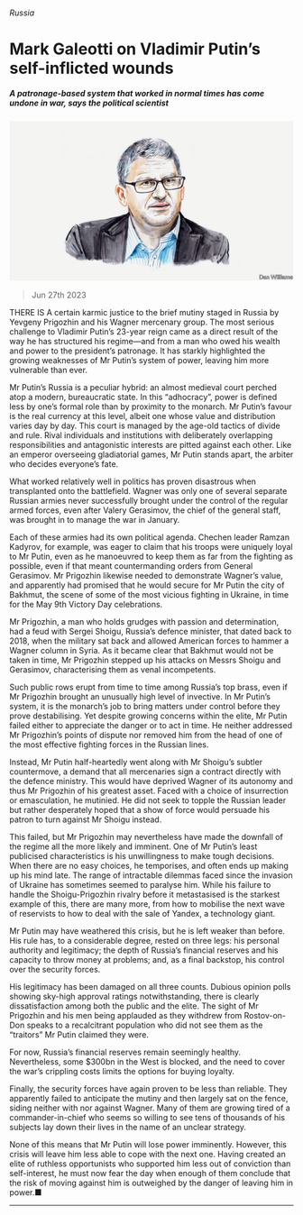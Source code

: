 ###### Russia

# Mark Galeotti on Vladimir Putin’s self-inflicted wounds 

##### A patronage-based system that worked in normal times has come undone in war, says the political scientist 

![image](images/20230701_BID001.jpg) 

> Jun 27th 2023 

THERE IS A certain karmic justice to the brief mutiny staged in Russia by Yevgeny Prigozhin and his Wagner mercenary group. The most serious challenge to Vladimir Putin’s 23-year reign came as a direct result of the way he has structured his regime—and from a man who owed his wealth and power to the president’s patronage. It has starkly highlighted the growing weaknesses of Mr Putin’s system of power, leaving him more vulnerable than ever.

Mr Putin’s Russia is a peculiar hybrid: an almost medieval court perched atop a modern, bureaucratic state. In this “adhocracy”, power is defined less by one’s formal role than by proximity to the monarch. Mr Putin’s favour is the real currency at this level, albeit one whose value and distribution varies day by day. This court is managed by the age-old tactics of divide and rule. Rival individuals and institutions with deliberately overlapping responsibilities and antagonistic interests are pitted against each other. Like an emperor overseeing gladiatorial games, Mr Putin stands apart, the arbiter who decides everyone’s fate.

What worked relatively well in politics has proven disastrous when transplanted onto the battlefield. Wagner was only one of several separate Russian armies never successfully brought under the control of the regular armed forces, even after Valery Gerasimov, the chief of the general staff, was brought in to manage the war in January.

Each of these armies had its own political agenda. Chechen leader Ramzan Kadyrov, for example, was eager to claim that his troops were uniquely loyal to Mr Putin, even as he manoeuvred to keep them as far from the fighting as possible, even if that meant countermanding orders from General Gerasimov. Mr Prigozhin likewise needed to demonstrate Wagner’s value, and apparently had promised that he would secure for Mr Putin the city of Bakhmut, the scene of some of the most vicious fighting in Ukraine, in time for the May 9th Victory Day celebrations.

Mr Prigozhin, a man who holds grudges with passion and determination, had a feud with Sergei Shoigu, Russia’s defence minister, that dated back to 2018, when the military sat back and allowed American forces to hammer a Wagner column in Syria. As it became clear that Bakhmut would not be taken in time, Mr Prigozhin stepped up his attacks on Messrs Shoigu and Gerasimov, characterising them as venal incompetents.

Such public rows erupt from time to time among Russia’s top brass, even if Mr Prigozhin brought an unusually high level of invective. In Mr Putin’s system, it is the monarch’s job to bring matters under control before they prove destabilising. Yet despite growing concerns within the elite, Mr Putin failed either to appreciate the danger or to act in time. He neither addressed Mr Prigozhin’s points of dispute nor removed him from the head of one of the most effective fighting forces in the Russian lines.

Instead, Mr Putin half-heartedly went along with Mr Shoigu’s subtler countermove, a demand that all mercenaries sign a contract directly with the defence ministry. This would have deprived Wagner of its autonomy and thus Mr Prigozhin of his greatest asset. Faced with a choice of insurrection or emasculation, he mutinied. He did not seek to topple the Russian leader but rather desperately hoped that a show of force would persuade his patron to turn against Mr Shoigu instead.

This failed, but Mr Prigozhin may nevertheless have made the downfall of the regime all the more likely and imminent. One of Mr Putin’s least publicised characteristics is his unwillingness to make tough decisions. When there are no easy choices, he temporises, and often ends up making up his mind late. The range of intractable dilemmas faced since the invasion of Ukraine has sometimes seemed to paralyse him. While his failure to handle the Shoigu-Prigozhin rivalry before it metastasised is the starkest example of this, there are many more, from how to mobilise the next wave of reservists to how to deal with the sale of Yandex, a technology giant.

Mr Putin may have weathered this crisis, but he is left weaker than before. His rule has, to a considerable degree, rested on three legs: his personal authority and legitimacy; the depth of Russia’s financial reserves and his capacity to throw money at problems; and, as a final backstop, his control over the security forces.

His legitimacy has been damaged on all three counts. Dubious opinion polls showing sky-high approval ratings notwithstanding, there is clearly dissatisfaction among both the public and the elite. The sight of Mr Prigozhin and his men being applauded as they withdrew from Rostov-on-Don speaks to a recalcitrant population who did not see them as the “traitors” Mr Putin claimed they were. 

For now, Russia’s financial reserves remain seemingly healthy. Nevertheless, some $300bn in the West is blocked, and the need to cover the war’s crippling costs limits the options for buying loyalty. 

Finally, the security forces have again proven to be less than reliable. They apparently failed to anticipate the mutiny and then largely sat on the fence, siding neither with nor against Wagner. Many of them are growing tired of a commander-in-chief who seems so willing to see tens of thousands of his subjects lay down their lives in the name of an unclear strategy.

None of this means that Mr Putin will lose power imminently. However, this crisis will leave him less able to cope with the next one. Having created an elite of ruthless opportunists who supported him less out of conviction than self-interest, he must now fear the day when enough of them conclude that the risk of moving against him is outweighed by the danger of leaving him in power.■

_______________



